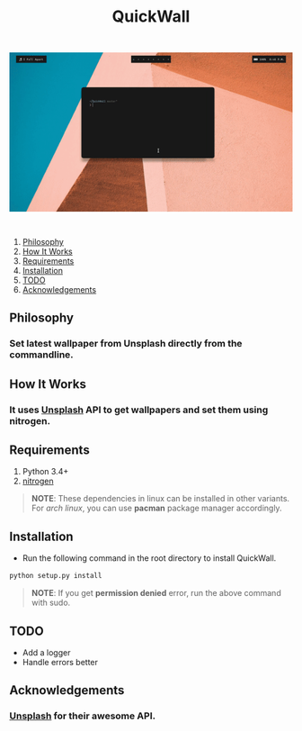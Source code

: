 <h1 align="center">QuickWall</h1>

<div align="center" style="padding-top: 2em; padding-bottom: 2em;">
    <img src="qw.gif">
</div>

1. [Philosophy](#philosophy)
2. [How It Works](#how-it-works)
3. [Requirements](#requirements)
4. [Installation](#installation)
5. [TODO](#todo)
6. [Acknowledgements](#acknowledgements)

## Philosophy

### Set latest wallpaper from Unsplash directly from the commandline.

## How It Works

### It uses [Unsplash](https://unsplash.com) API to get wallpapers and set them using nitrogen.

## Requirements

1. Python 3.4+
2. [nitrogen](https://github.com/l3ib/nitrogen)

> **NOTE**: These dependencies in linux can be installed in other variants.  
> For *arch linux*, you can use **pacman** package manager accordingly.

## Installation

* Run the following command in the root directory to install QuickWall.

```sh
python setup.py install
```

> **NOTE**: If you get **permission denied** error, run the above command with sudo.

## TODO

 - Add a logger
 - Handle errors better

## Acknowledgements

### [Unsplash](unsplash.com) for their awesome API.